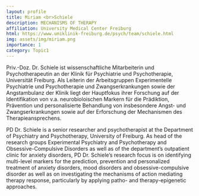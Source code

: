 ```yaml
---
layout: profile
title: Miriam <br>Schiele
description: MECHANISMS OF THERAPY
affiliation: University Medical Center Freiburg
html: https://www.uniklinik-freiburg.de/psych/team/schiele.html
img: assets/img/miriam.png
importance: 1
category: Topic1
---
```

Priv.-Doz. Dr. Schiele ist wissenschaftliche Mitarbeiterin und Psychotherapeutin an der Klinik für Psychiatrie und Psychotherapie, Universität Freiburg. Als Leiterin der Arbeitsgruppen Experimentelle Psychiatrie und Psychotherapie und Zwangserkrankungen sowie der Angstambulanz der Klinik liegt der Hauptfokus ihrer Forschung auf der Identifikation von v.a. neurobioloischen Markern für die Prädiktion, Prävention und personalisierte Behandlung von insbesondere Angst- und Zwangserkrankungen sowie auf der Erforschung der Mechanismen des Therapieansprechens.

PD Dr. Schiele is a senior researcher and psychotherapist at the Department of Psychiatry and Psychotherapy, University of Freiburg. As head of the research groups Experimental Psychiatry and Psychotherapy and Obsessive-Compulsive Disorders as well as of the department’s outpatient clinic for anxiety disorders, PD Dr. Schiele’s research focus is on identifying multi-level markers for the prediction, prevention and personalized treatment of anxiety disorders, mood disorders and obsessive-compulsive disorder as well as on investigating the mechanisms of action mediating therapy response, particularly by applying patho- and therapy-epigenetic approaches.
